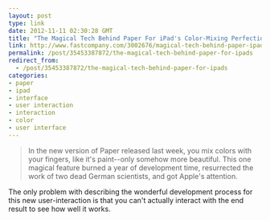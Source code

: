 ```yaml
---
layout: post
type: link
date: 2012-11-11 02:30:28 GMT
title: "The Magical Tech Behind Paper For iPad's Color-Mixing Perfection"
link: http://www.fastcompany.com/3002676/magical-tech-behind-paper-ipads-color-mixing-perfection
permalink: /post/35453387872/the-magical-tech-behind-paper-for-ipads
redirect_from: 
  - /post/35453387872/the-magical-tech-behind-paper-for-ipads
categories:
- paper
- ipad
- interface
- user interaction
- interaction
- color
- user interface
---
```

<blockquote>In the new version of Paper released last week, you mix colors with your fingers, like it's paint--only somehow more beautiful. This one magical feature burned a year of development time, resurrected the work of two dead German scientists, and got Apple's attention.</blockquote>
<p>The only problem with describing the wonderful development process for this new user-interaction is that you can't actually interact with the end result to see how well it works.</p>